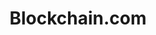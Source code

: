 ---
blog: https://blog.blockchain.com/
codehost: https://github.com/https://github.com/blockchain
instagram: https://instagram.com/blockchainofficial
logohandle: blockchain
sort: blockchain
title: Blockchain.com
twitter: https://x.com/blockchain
website: https://www.blockchain.com/
---
